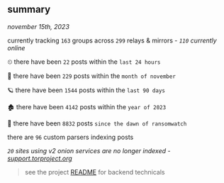 
## summary
_november 15th, 2023_

currently tracking `163` groups across `299` relays & mirrors - _`110` currently online_

⏲ there have been `22` posts within the `last 24 hours`

🦈 there have been `229` posts within the `month of november`

🪐 there have been `1544` posts within the `last 90 days`

🏚 there have been `4142` posts within the `year of 2023`

🦕 there have been `8832` posts `since the dawn of ransomwatch`

there are `96` custom parsers indexing posts

_`20` sites using v2 onion services are no longer indexed - [support.torproject.org](https://support.torproject.org/onionservices/v2-deprecation/)_

> see the project [README](https://github.com/joshhighet/ransomwatch#ransomwatch--) for backend technicals
